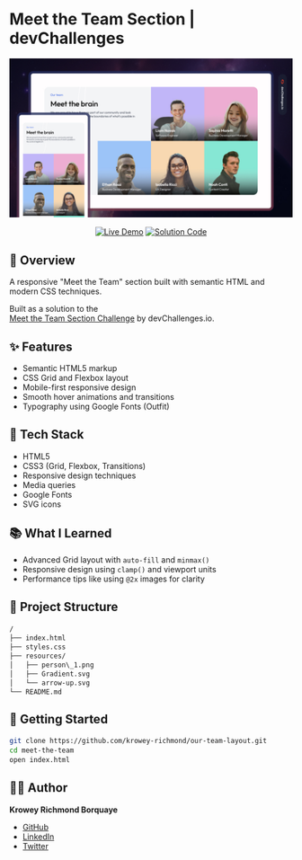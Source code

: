 # Meet the Team Section | devChallenges

<div align="center">
  <a href="https://team-layout.netlify.app/" target="_blank">
    <img src="./thumbnail.jpg" alt="Project Preview" width="600" />
  </a>

[![Live Demo](https://img.shields.io/badge/Live%20Preview-red)](https://team-layout.netlify.app/)
[![Solution Code](https://img.shields.io/badge/-Solution%20Code-blue)](https://github.com/krowey-richmond/our-team-layout)

</div>

## 📖 Overview

A responsive "Meet the Team" section built with semantic HTML and modern CSS techniques.

Built as a solution to the  
[Meet the Team Section Challenge](https://devchallenges.io/challenge/meet-the-team-section-challenge) by devChallenges.io.

## ✨ Features

- Semantic HTML5 markup
- CSS Grid and Flexbox layout
- Mobile-first responsive design
- Smooth hover animations and transitions
- Typography using Google Fonts (Outfit)

## 🧰 Tech Stack

- HTML5
- CSS3 (Grid, Flexbox, Transitions)
- Responsive design techniques
- Media queries
- Google Fonts
- SVG icons

## 📚 What I Learned

- Advanced Grid layout with `auto-fill` and `minmax()`
- Responsive design using `clamp()` and viewport units
- Performance tips like using `@2x` images for clarity

## 📁 Project Structure

```
/
├── index.html
├── styles.css
├── resources/
│   ├── person\_1.png
│   ├── Gradient.svg
│   └── arrow-up.svg
└── README.md
```

## 🚀 Getting Started

```bash
git clone https://github.com/krowey-richmond/our-team-layout.git
cd meet-the-team
open index.html
```

## 👨‍💻 Author
**Krowey Richmond Borquaye**

- [GitHub](https://github.com/krowey-richmond/our-team-layout)
- [LinkedIn](https://www.linkedin.com/in/krowey-richmond)  
- [Twitter](https://x.com/kromo772004)
